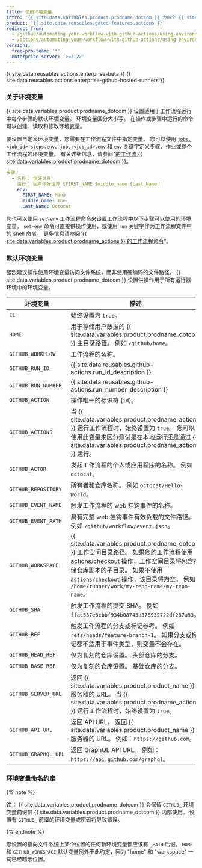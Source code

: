 ```yaml
---
title: 使用环境变量
intro: '{{ site.data.variables.product.prodname_dotcom }} 为每个 {{ site.data.variables.product.prodname_actions }} 工作流程运行设置默认环境变量。 您也可以在工作流程文件中设置自定义环境变量。'
product: '{{ site.data.reusables.gated-features.actions }}'
redirect_from:
  - /github/automating-your-workflow-with-github-actions/using-environment-variables
  - /actions/automating-your-workflow-with-github-actions/using-environment-variables
versions:
  free-pro-team: '*'
  enterprise-server: '>=2.22'
---
```


{{ site.data.reusables.actions.enterprise-beta }}
{{ site.data.reusables.actions.enterprise-github-hosted-runners }}

### 关于环境变量

{{ site.data.variables.product.prodname_dotcom }} 设置适用于工作流程运行中每个步骤的默认环境变量。 环境变量区分大小写。 在操作或步骤中运行的命令可以创建、读取和修改环境变量。

要设置自定义环境变量，您需要在工作流程文件中指定变量。 您可以使用 [`jobs.<job_id>.steps.env`](/github/automating-your-workflow-with-github-actions/workflow-syntax-for-github-actions#jobsjob_idstepsenv)、[`jobs.<job_id>.env`](/github/automating-your-workflow-with-github-actions/workflow-syntax-for-github-actions#jobsjob_idenv) 和 [`env`](/github/automating-your-workflow-with-github-actions/workflow-syntax-for-github-actions#env) 关键字定义步骤、作业或整个工作流程的环境变量。 有关详细信息，请参阅"[的工作流 {{ site.data.variables.product.prodname_dotcom }}](/articles/workflow-syntax-for-github-actions/#jobsjob_idstepsenv)。

```yaml
步骤：
  - 名称： 你好世界
    运行： 回声你好世界 $FIRST_NAME $middle_name $Last_Name！
    env:
      FIRST_NAME: Mona
      middle_name: The
      Last_Name: Octocat
```

您也可以使用 `set-env` 工作流程命令来设置工作流程中以下步骤可以使用的环境变量。 `set-env` 命令可直接供操作使用，或使用 `run` 关键字作为工作流程文件中的 shell 命令。 更多信息请参阅“[{{ site.data.variables.product.prodname_actions }} 的工作流程命令](/actions/reference/workflow-commands-for-github-actions/#setting-an-environment-variable)”。

### 默认环境变量

强烈建议操作使用环境变量访问文件系统，而非使用硬编码的文件路径。 {{ site.data.variables.product.prodname_dotcom }} 设置供操作用于所有运行器环境中的环境变量。

| 环境变量                 | 描述                                                                                                                                                                                                                                           |
| -------------------- | -------------------------------------------------------------------------------------------------------------------------------------------------------------------------------------------------------------------------------------------- |
| `CI`                 | 始终设置为 `true`。                                                                                                                                                                                                                                |
| `HOME`               | 用于存储用户数据的 {{ site.data.variables.product.prodname_dotcom }} 主目录路径。 例如 `/github/home`。                                                                                                                                                        |
| `GITHUB_WORKFLOW`    | 工作流程的名称。                                                                                                                                                                                                                                     |
| `GITHUB_RUN_ID`      | {{ site.data.reusables.github-actions.run_id_description }}                                                                                                                                                                                |
| `GITHUB_RUN_NUMBER`  | {{ site.data.reusables.github-actions.run_number_description }}                                                                                                                                                                            |
| `GITHUB_ACTION`      | 操作唯一的标识符 (`id`)。                                                                                                                                                                                                                             |
| `GITHUB_ACTIONS`     | 当 {{ site.data.variables.product.prodname_actions }} 运行工作流程时，始终设置为 `true`。 您可以使用此变量来区分测试是在本地运行还是通过 {{ site.data.variables.product.prodname_actions }} 运行。                                                                                    |
| `GITHUB_ACTOR`       | 发起工作流程的个人或应用程序的名称。 例如 `octocat`。                                                                                                                                                                                                             |
| `GITHUB_REPOSITORY`  | 所有者和仓库名称。 例如 `octocat/Hello-World`。                                                                                                                                                                                                          |
| `GITHUB_EVENT_NAME`  | 触发工作流程的 web 挂钩事件的名称。                                                                                                                                                                                                                         |
| `GITHUB_EVENT_PATH`  | 具有完整 web 挂钩事件有效负载的文件路径。 例如 `/github/workflow/event.json`。                                                                                                                                                                                    |
| `GITHUB_WORKSPACE`   | {{ site.data.variables.product.prodname_dotcom }} 工作空间目录路径。 如果您的工作流程使用 [actions/checkout](https://github.com/actions/checkout) 操作，工作空间目录将包含存储仓库副本的子目录。 如果不使用 `actions/checkout` 操作，该目录将为空。 例如 `/home/runner/work/my-repo-name/my-repo-name`。 |
| `GITHUB_SHA`         | 触发工作流程的提交 SHA。 例如 `ffac537e6cbbf934b08745a378932722df287a53`。                                                                                                                                                                                |
| `GITHUB_REF`         | 触发工作流程的分支或标记参考。 例如 `refs/heads/feature-branch-1`。 如果分支或标记都不适用于事件类型，则变量不会存在。                                                                                                                                                                  |
| `GITHUB_HEAD_REF`    | 仅为复刻的仓库设置。 头部仓库的分支。                                                                                                                                                                                                                          |
| `GITHUB_BASE_REF`    | 仅为复刻的仓库设置。 基础仓库的分支。                                                                                                                                                                                                                          |
| `GITHUB_SERVER_URL`  | 返回 {{ site.data.variables.product.product_name }} 服务器的 URL。 当 {{ site.data.variables.product.prodname_actions }} 运行工作流程时，始终设置为 `true`。                                                                                                     |
| `GITHUB_API_URL`     | 返回 API URL。 返回 {{ site.data.variables.product.product_name }} 服务器的 URL。 例如：`https://github.com`。                                                                                                                                             |
| `GITHUB_GRAPHQL_URL` | 返回 GraphQL API URL。 例如：`https://api.github.com/graphql`。                                                                                                                                                                                     |

### 环境变量命名约定

{% note %}

**注：** {{ site.data.variables.product.prodname_dotcom }} 会保留 `GITHUB_` 环境变量前缀供 {{ site.data.variables.product.prodname_dotcom }} 内部使用。 设置有 `GITHUB_` 前缀的环境变量或密码将导致错误。

{% endnote %}

您设置的指向文件系统上某个位置的任何新环境变量都应该有 `_PATH` 后缀。 `HOME` 和 `GITHUB_WORKSPACE` 默认变量例外于此约定，因为 "home" 和 "workspace" 一词已经暗示位置。
